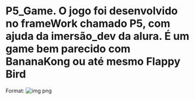 # P5_Game. O jogo foi desenvolvido no frameWork chamado P5, com ajuda da imersão_dev da alura. É um game bem parecido com BananaKong ou até mesmo Flappy Bird
Format: ![img png](https://onedrive.live.com/?cid=7FA4629A3C8FF9E5&id=7FA4629A3C8FF9E5%211996&parId=root&o=OneUp)
